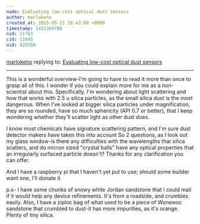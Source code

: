 ```yaml
---
node: Evaluating low-cost optical dust sensors
author: marlokeno
created_at: 2015-05-11 18:43:08 +0000
timestamp: 1431369788
nid: 11783
cid: 11645
uid: 420760
---
```




[marlokeno](../profile/marlokeno) replying to: [Evaluating low-cost optical dust sensors](../notes/mathew/05-05-2015/evaluating-low-cost-optical-dust-sensors)

----
This is a wonderful overview-I'm going to have to read it more than once to grasp all of this.
I wonder  if you could explain more for me as a non-scientist about this.
Specifically, I'm wondering about light scattering and how that works with 2.5 u silica particles, as the small silica dust is the most dangerous.
When I've looked at bigger silica particles under magnification, they are so rounded, have so much sphericity (API 0.7 or better), that I keep wondering whether they'll scatter light as other dust does.

I know most chemicals have signature scattering pattern, and I'm sure dust detector makers have taken this into account
So 2 questions, as I look out my glass window-is there any difficulties with the wavelengths that silica scatters, and do micron sized "crystal balls" have any optical properties that an irregularly surfaced particle doesn't?
Thanks for any clarification you can offer.

And I have a raspberry pi that I haven't yet put to use; should some builder want one, I'll donate it

p.s- I have some chunks of snowy white Jordan sandstone that I could mail if it would help any device refinements. It's from a roadside, and crumbles easily. Also, I have a ziploc bag of what used to be a piece of Wonewoc sandstone that crumbled to dust-it has more impurities, as it's orange. Plenty of tiny silica.

